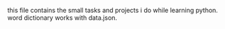 this file contains the small tasks and projects i do while learning python.
word dictionary works with data.json.
